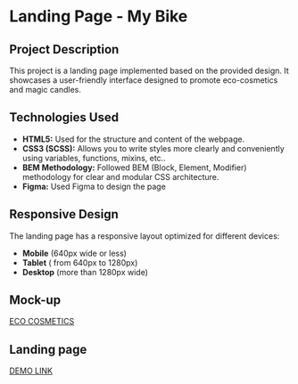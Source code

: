 # Landing Page - My Bike

## Project Description
This project is a landing page implemented based on the provided design. It showcases a user-friendly interface designed to promote eco-cosmetics and magic candles.

## Technologies Used
 * **HTML5:** Used for the structure and content of the webpage.
 * **CSS3 (SCSS):** Allows you to write styles more clearly and conveniently using variables, functions, mixins, etc..
 * **BEM Methodology:** Followed BEM (Block, Element, Modifier) methodology for clear and modular CSS architecture.
 * **Figma:** Used Figma to design the page
   
## Responsive Design
The landing page has a responsive layout optimized for different devices:
* **Mobile** (640px wide or less)
* **Tablet** ( from 640px to 1280px)
* **Desktop**  (more than 1280px wide)

## Mock-up 
  [ECO COSMETICS](https://www.figma.com/file/Fz588JKGuPS2Bk21De4KE5/brand_of_eco-cosmetics-(Edit)?node-id=1%3A2)

## Landing page
  [DEMO LINK](https://antonina-klishch.github.io/eco-cosmetics/)
